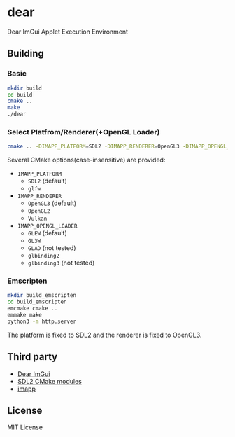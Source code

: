 # dear

Dear ImGui Applet Execution Environment

## Building

### Basic

```sh
mkdir build
cd build
cmake ..
make
./dear
```

### Select Platfrom/Renderer(+OpenGL Loader)

```sh
cmake .. -DIMAPP_PLATFORM=SDL2 -DIMAPP_RENDERER=OpenGL3 -DIMAPP_OPENGL_LOADER=GLEW
```

Several CMake options(case-insensitive) are provided:

- `IMAPP_PLATFORM`
    - `SDL2` (default)
    - `glfw`
- `IMAPP_RENDERER`
    - `OpenGL3` (default)
    - `OpenGL2`
    - `Vulkan`
- `IMAPP_OPENGL_LOADER`
    - `GLEW` (default)
    - `GL3W`
    - `GLAD` (not tested)
    - `glbinding2`
    - `glbinding3` (not tested)

### Emscripten

```sh
mkdir build_emscripten
cd build_emscripten
emcmake cmake ..
emmake make
python3 -m http.server
```

The platform is fixed to SDL2 and the renderer is fixed to OpenGL3.

## Third party

- [Dear ImGui](https://github.com/ocornut/imgui)
- [SDL2 CMake modules](https://github.com/aminosbh/sdl2-cmake-modules)
- [imapp](https://github.com/remyroez/imapp)

## License

MIT License
